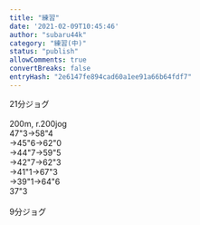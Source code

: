 ```yaml
---
title: "練習"
date: '2021-02-09T10:45:46'
author: "subaru44k"
category: "練習(中)"
status: "publish"
allowComments: true
convertBreaks: false
entryHash: "2e6147fe894cad60a1ee91a66b64fdf7"
---
```

21分ジョグ<br>
<br>
200m, r.200jog<br>
47"3→58"4<br>
→45"6→62"0<br>
→44"7→59"5<br>
→42"7→62"3<br>
→41"1→67"3<br>
→39"1→64"6<br>
37"3<br>
<br>
9分ジョグ
